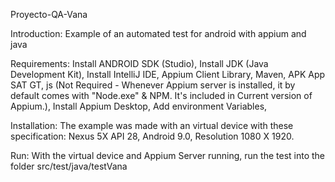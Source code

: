 Proyecto-QA-Vana

Introduction: Example of an automated test for android with appium and java

Requirements: Install ANDROID SDK (Studio), Install JDK (Java Development Kit), Install IntelliJ IDE, Appium Client Library, Maven, APK App SAT GT, js (Not Required - Whenever Appium server is installed, it by default comes with "Node.exe" & NPM. It's included in Current version of Appium.), Install Appium Desktop, Add environment Variables,

Installation: The example was made with an virtual device with these specification: Nexus 5X API 28, Android 9.0, Resolution 1080 X 1920.

Run: With the virtual device and Appium Server running, run the test into the folder src/test/java/testVana

